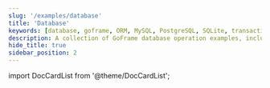 ```yaml
---
slug: '/examples/database'
title: 'Database'
keywords: [database, goframe, ORM, MySQL, PostgreSQL, SQLite, transaction, connection pool, encrypted password, data query]
description: A collection of GoFrame database operation examples, including ORM basic operations, transaction handling, connection pool management, encrypted password connections, advanced query techniques, and support for various database types
hide_title: true
sidebar_position: 2
---
```


import DocCardList from '@theme/DocCardList';

<DocCardList />